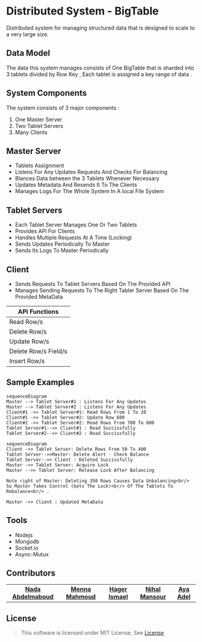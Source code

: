 # Distributed System - BigTable

Distributed system for managing structured data that is designed to scale to a very large size.

## Data Model

The data this system manages consists of One BigTable that is sharded into        
3 tablets divided by Row Key , Each tablet is assigned a key range of data .


## System Components

The system consists of 3 major components : 
 1. One Master Server
 2. Two Tablet Servers
 3. Many Clients



## Master Server	

  - Tablets Assignment
  - Listens For Any Updates Requests And Checks For Balancing
  - Blances Data between the 3 Tablets Whenever Necessary
  - Updates Metadata And Resends It To The Clients
  - Manages Logs For The Whole System In A local File System

## Tablet Servers	

  - Each Tablet Server Manages One Or Two Tablets
  - Provides API For Clients
  - Handles Multiple Requests At A Time (Locking)
  - Sends Updates Periodically To Master
  - Sends Its Logs To Master Periodically
  
## Client	

  - Sends Requests To Tablet Servers Based On The Provided API
  - Manages Sending Requests To The Right Tabler Server Based On The Provided MetaData
<div text-align="center" >  

|API Functions|
|--|
| Read Row/s |
| Delete Row/s |
| Update Row/s |
| Delete Row/s Field/s |
| Insert Row/s |

</div>

## Sample Examples

```mermaid
sequenceDiagram
Master --> Tablet Server#1 : Listens For Any Updates
Master --> Tablet Server#2 : Listens For Any Updates
Client#1 ->> Tablet Server#1: Read Rows From 1 To 20
Client#1 ->> Tablet Server#2: Update Row 600
Client#2 ->> Tablet Server#2: Read Rows From 700 To 800
Tablet Server#1-->> Client#1 : Read Succissfully
Tablet Server#2-->> Client#2 : Read Succissfully

```


```mermaid
sequenceDiagram
Client ->> Tablet Server: Delete Rows From 50 To 400
Tablet Server-->>Master: Delete Alert - Check Balance
Tablet Server-->> Client : Deleted Succissfully
Master ->> Tablet Server: Acquire Lock
Master -->> Tablet Server: Release Lock After Balancing

Note right of Master: Deleting 350 Rows Causes Data Unbalancing<br/> So Master Takes Control (Gets The Lock)<br/> Of The Tablets To Rebalance<br/> .

Master ->> Client : Updated MetaData
```

## Tools

- Nodejs
- Mongodb
- Socket.io
- Async-Mutux


## Contributors
<table>
  <tr>
    <td align="center">
    <a href="https://github.com/nadaabdelmaboud" target="_black">
    <b>Nada Abdelmaboud</b></a>
    </td>    
    <td align="center">
    <a href="https://github.com/MENNA123MAHMOUD" target="_black">
    <b>Menna Mahmoud</b></a>
    </td>   
        <td align="center">
    <a href="https://github.com/hagerali99" target="_black">
    <b>Hager Ismael</b></a>
    </td>   
        <td align="center">
    <a href="https://github.com/Nihal-Mansour" target="_black">
    <b>Nihal Mansour</b></a>
    </td>   
        <td align="center">
    <a href="https://github.com/ayaadelhassan" target="_black">
    <b>Aya Adel</b></a>
    </td>   
  </tr>
 </table>

## License

> This software is licensed under MIT License, See [License](https://github.com/nadaabdelmaboud/BigTable/blob/main/LICENSE)
